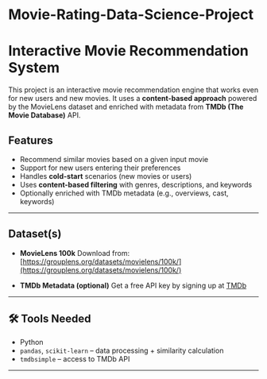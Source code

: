 # Movie-Rating-Data-Science-Project

# Interactive Movie Recommendation System

This project is an interactive movie recommendation engine that works even for new users and new movies. It uses a **content-based approach** powered by the MovieLens dataset and enriched with metadata from **TMDb (The Movie Database)** API.

## Features

- Recommend similar movies based on a given input movie
- Support for new users entering their preferences
- Handles **cold-start** scenarios (new movies or users)
- Uses **content-based filtering** with genres, descriptions, and keywords
- Optionally enriched with TMDb metadata (e.g., overviews, cast, keywords)

---

## Dataset(s)

- **MovieLens 100k**
  Download from: [https://grouplens.org/datasets/movielens/100k/](https://grouplens.org/datasets/movielens/100k/)

- **TMDb Metadata (optional)**
  Get a free API key by signing up at [TMDb](https://www.themoviedb.org/documentation/api)

---

## 🛠️ Tools Needed

- Python
- `pandas`, `scikit-learn` – data processing + similarity calculation
- `tmdbsimple` – access to TMDb API

---

